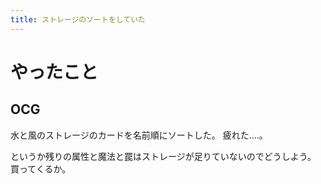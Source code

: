 ```yaml
---
title: ストレージのソートをしていた
---
```


# やったこと

## OCG

水と風のストレージのカードを名前順にソートした。
疲れた‥‥。

というか残りの属性と魔法と罠はストレージが足りていないのでどうしよう。
買ってくるか。
